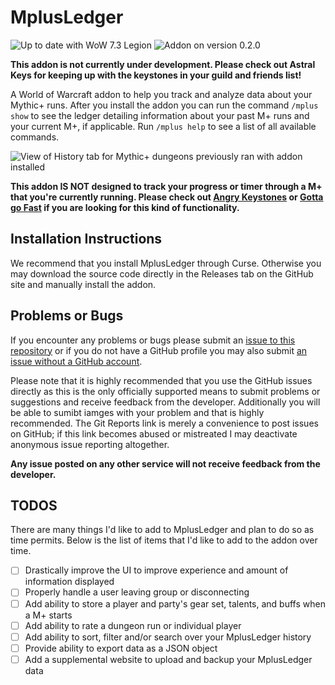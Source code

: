 # MplusLedger

<img src="https://img.shields.io/badge/wow-7.3-brightgreen.svg" alt="Up to date with WoW 7.3 Legion" />
<img src="https://img.shields.io/badge/version-0.3.1-blue.svg" alt="Addon on version 0.2.0" />

**This addon is not currently under development. Please check out Astral Keys for keeping up with the keystones in your guild and friends list!**

A World of Warcraft addon to help you track and analyze data about your Mythic+ runs. After you install the addon you can 
run the command `/mplus show` to see the ledger detailing information about your past M+ runs and your current M+, 
if applicable. Run `/mplus help` to see a list of all available commands.

<img src="https://i.imgur.com/sGrckgf.png" alt="View of History tab for Mythic+ dungeons previously ran with addon installed" />

**This addon IS NOT designed to track your progress or timer through a M+ that you're currently running. Please check out 
[Angry Keystones](https://mods.curse.com/addons/wow/angry-keystones) or [Gotta go Fast](https://mods.curse.com/addons/wow/gottagofast) 
if you are looking for this kind of functionality.**

## Installation Instructions

We recommend that you install MplusLedger through Curse. Otherwise you may download the source code directly in the Releases tab on 
the GitHub site and manually install the addon.

## Problems or Bugs

If you encounter any problems or bugs please submit an [issue to this repository](https://github.com/velukh/MplusLedger/issues) 
or if you do not have a GitHub profile you may also submit [an issue without a GitHub account](https://gitreports.com/issue/velukh/MplusLedger).

Please note that it is highly recommended that you use the GitHub issues directly as this is the only officially supported 
means to submit problems or suggestions and receive feedback from the developer. Additionally you will be able to sumibt 
iamges with your problem and that is highly recommended. The Git Reports link is merely a convenience to post issues on 
GitHub; if this link becomes abused or mistreated I may deactivate anonymous issue reporting altogether.  

**Any issue posted on any other service will not receive feedback from the developer.**

## TODOS

There are many things I'd like to add to MplusLedger and plan to do so as time permits. Below is the list of items that 
I'd like to add to the addon over time.

- [ ] Drastically improve the UI to improve experience and amount of information displayed
- [ ] Properly handle a user leaving group or disconnecting
- [ ] Add ability to store a player and party's gear set, talents, and buffs when a M+ starts
- [ ] Add ability to rate a dungeon run or individual player
- [ ] Add ability to sort, filter and/or search over your MplusLedger history
- [ ] Provide ability to export data as a JSON object
- [ ] Add a supplemental website to upload and backup your MplusLedger data
